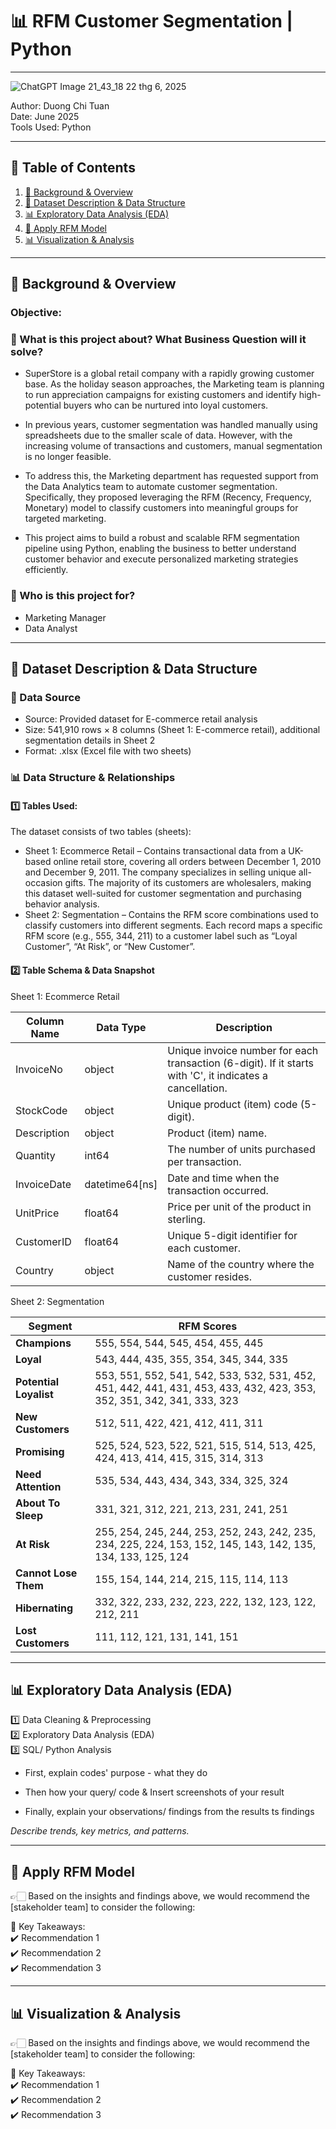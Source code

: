 # 📊 RFM Customer Segmentation | Python
---
![ChatGPT Image 21_43_18 22 thg 6, 2025](https://github.com/user-attachments/assets/4f670ab7-d3bb-4822-abdb-66503e9ea59d)




Author: Duong Chi Tuan  
Date: June 2025  
Tools Used: Python   

---

## 📑 Table of Contents  

1. [📌 Background & Overview](#-background--overview)  
2. [📂 Dataset Description & Data Structure](#-dataset-description--data-structure)   
3. [📊 Exploratory Data Analysis (EDA)](#-exploratory-data-analysis-eda)  
4. [🧮 Apply RFM Model](#-apply-rfm-model)  
5. [📊 Visualization & Analysis](#-visualization--analysis)  



---

## 📌 Background & Overview  

### Objective:
### 📖 What is this project about? What Business Question will it solve?

- SuperStore is a global retail company with a rapidly growing customer base. As the holiday season approaches, the Marketing team is planning to run appreciation campaigns for existing customers and identify high-potential buyers who can be nurtured into loyal customers.

- In previous years, customer segmentation was handled manually using spreadsheets due to the smaller scale of data. However, with the increasing volume of transactions and customers, manual segmentation is no longer feasible.

- To address this, the Marketing department has requested support from the Data Analytics team to automate customer segmentation. Specifically, they proposed leveraging the RFM (Recency, Frequency, Monetary) model to classify customers into meaningful groups for targeted marketing.

- This project aims to build a robust and scalable RFM segmentation pipeline using Python, enabling the business to better understand customer behavior and execute personalized marketing strategies efficiently.

### 👤 Who is this project for?  

- Marketing Manager  
- Data Analyst  
---

## 📂 Dataset Description & Data Structure  

### 📌 Data Source  
- Source: Provided dataset for E-commerce retail analysis
- Size: 541,910 rows × 8 columns (Sheet 1: E-commerce retail), additional segmentation details in Sheet 2
- Format: .xlsx (Excel file with two sheets)
### 📊 Data Structure & Relationships  

#### 1️⃣ Tables Used:  
The dataset consists of two tables (sheets):  
- Sheet 1: Ecommerce Retail – Contains transactional data from a UK-based online retail store, covering all orders between December 1, 2010 and December 9, 2011. The company specializes in selling unique all-occasion gifts. The majority of its customers are wholesalers, making this dataset well-suited for customer segmentation and purchasing behavior analysis.
- Sheet 2: Segmentation – Contains the RFM score combinations used to classify customers into different segments. Each record maps a specific RFM score (e.g., 555, 344, 211) to a customer label such as “Loyal Customer”, “At Risk”, or “New Customer”.  
#### 2️⃣ Table Schema & Data Snapshot  

Sheet 1: Ecommerce Retail  

| Column Name | Data Type        | Description                                                                 |
|-------------|------------------|-----------------------------------------------------------------------------|
| InvoiceNo   | object            | Unique invoice number for each transaction (6-digit). If it starts with 'C', it indicates a cancellation. |
| StockCode   | object            | Unique product (item) code (5-digit).                                      |
| Description | object            | Product (item) name.                                                       |
| Quantity    | int64             | The number of units purchased per transaction.                             |
| InvoiceDate | datetime64[ns]    | Date and time when the transaction occurred.                               |
| UnitPrice   | float64           | Price per unit of the product in sterling.                                 |
| CustomerID  | float64           | Unique 5-digit identifier for each customer.                               |
| Country     | object            | Name of the country where the customer resides.   


Sheet 2: Segmentation  

| Segment               | RFM Scores                                                                                                   |
|------------------------|--------------------------------------------------------------------------------------------------------------|
| **Champions**          | 555, 554, 544, 545, 454, 455, 445                                                                            |
| **Loyal**              | 543, 444, 435, 355, 354, 345, 344, 335                                                                       |
| **Potential Loyalist** | 553, 551, 552, 541, 542, 533, 532, 531, 452, 451, 442, 441, 431, 453, 433, 432, 423, 353, 352, 351, 342, 341, 333, 323 |
| **New Customers**      | 512, 511, 422, 421, 412, 411, 311                                                                            |
| **Promising**          | 525, 524, 523, 522, 521, 515, 514, 513, 425, 424, 413, 414, 415, 315, 314, 313                               |
| **Need Attention**     | 535, 534, 443, 434, 343, 334, 325, 324                                                                       |
| **About To Sleep**     | 331, 321, 312, 221, 213, 231, 241, 251                                                                       |
| **At Risk**            | 255, 254, 245, 244, 253, 252, 243, 242, 235, 234, 225, 224, 153, 152, 145, 143, 142, 135, 134, 133, 125, 124  |
| **Cannot Lose Them**   | 155, 154, 144, 214, 215, 115, 114, 113                                                                       |
| **Hibernating**        | 332, 322, 233, 232, 223, 222, 132, 123, 122, 212, 211                                                        |
| **Lost Customers**     | 111, 112, 121, 131, 141, 151    


---

## 📊 Exploratory Data Analysis (EDA)

1️⃣ Data Cleaning & Preprocessing  
2️⃣ Exploratory Data Analysis (EDA)  
3️⃣ SQL/ Python Analysis 

- First, explain codes' purpose - what they do

- Then how your query/ code & Insert screenshots of your result

- Finally, explain your observations/ findings from the results  ts findings
  
 _Describe trends, key metrics, and patterns._  

---

## 🧮 Apply RFM Model  

👉🏻 Based on the insights and findings above, we would recommend the [stakeholder team] to consider the following:  

📌 Key Takeaways:  
✔️ Recommendation 1  
✔️ Recommendation 2  
✔️ Recommendation 3  

---

## 📊 Visualization & Analysis  

👉🏻 Based on the insights and findings above, we would recommend the [stakeholder team] to consider the following:  

📌 Key Takeaways:  
✔️ Recommendation 1  
✔️ Recommendation 2  
✔️ Recommendation 3
